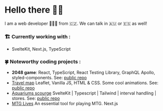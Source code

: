 # Hello there 👋🏼

I am a web developer 👨🏼‍💻 from 🇨🇿. We can talk in 🇦🇺 or 🇪🇸 as well!

### 🏗 Currently working with :

- SvelteKit, Next.js, TypeScript

### 🍀 Noteworthy coding projects :
- **2048 game**: React, TypeScript, React Testing Library, GraphQL Apollo, styled-components. See: [public repo](https://github.com/biscarrosse/2048-demo)
- [Travel map](https://sweet-speculoos-aa9bc9.netlify.app/) Leaflet, Vanilla JS, HTML & CSS. Some cool animations. See: [public repo](https://github.com/biscarrosse/travel-map)
- [Aquariums scourge](https://peppy-starburst-5c6dbc.netlify.app/) SvelteKit | Typescript | Tailwind | interval handling | stores. See: [public repo](https://github.com/biscarrosse/neat-landing)
- [MTG Lives](https://mtglives.com/) An essential tool for playing MTG. Next.js

